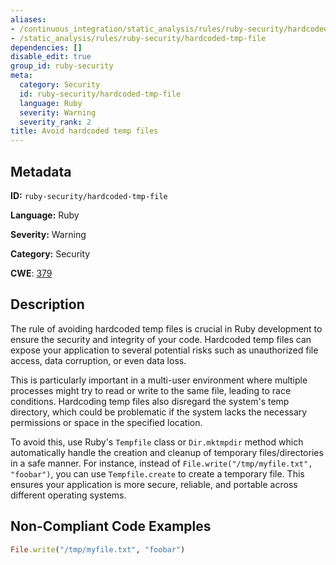```yaml
---
aliases:
- /continuous_integration/static_analysis/rules/ruby-security/hardcoded-tmp-file
- /static_analysis/rules/ruby-security/hardcoded-tmp-file
dependencies: []
disable_edit: true
group_id: ruby-security
meta:
  category: Security
  id: ruby-security/hardcoded-tmp-file
  language: Ruby
  severity: Warning
  severity_rank: 2
title: Avoid hardcoded temp files
---
```

<!--  SOURCED FROM https://github.com/DataDog/datadog-static-analyzer-rule-docs -->


## Metadata
**ID:** `ruby-security/hardcoded-tmp-file`

**Language:** Ruby

**Severity:** Warning

**Category:** Security

**CWE**: [379](https://cwe.mitre.org/data/definitions/379.html)

## Description
The rule of avoiding hardcoded temp files is crucial in Ruby development to ensure the security and integrity of your code. Hardcoded temp files can expose your application to several potential risks such as unauthorized file access, data corruption, or even data loss.

This is particularly important in a multi-user environment where multiple processes might try to read or write to the same file, leading to race conditions. Hardcoding temp files also disregard the system's temp directory, which could be problematic if the system lacks the necessary permissions or space in the specified location.

To avoid this, use Ruby's `Tempfile` class or `Dir.mktmpdir` method which automatically handle the creation and cleanup of temporary files/directories in a safe manner. For instance, instead of `File.write("/tmp/myfile.txt", "foobar")`, you can use `Tempfile.create` to create a temporary file. This ensures your application is more secure, reliable, and portable across different operating systems.

## Non-Compliant Code Examples
```ruby
File.write("/tmp/myfile.txt", "foobar")

```
